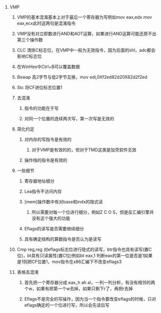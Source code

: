 1.  VMP

    1.  VMP的基本混淆基本上对于最后一个寄存器为写例如mov eax,edx mov
        eax,ecx此时这两句是混淆指令

    2.  VMP没有对立即数进行AND和AOT运算，如果进行AND运算可能还原不出第三个操作数

    3.  CLC
        清除C标志位，在VMP中一般为无效指令，因为后面的shl，adc都会影响C标志位

    4.  在WinHex中Ctrl+B可以覆盖数据

    5.  Bswap 高2字节与低2字节互换，mov edi,0Xf2ed82d20X82d2f2ed

    6.  Stc 将CF进位标志位置1

    7.  去混淆

        1.  指令的功能在于写

        2.  对同一个位置的连续两次写，第一次写是无效的

    8.  简化约定

        1.  对内存的写指令是有效的

            1.  对于VMP是有效的的，但对于TMD这类是加壳软件无效

        2.  操作栈的指令是有效的

    9.  一些细节

        1.  寄存器地址细分

        2.  Lea指令不访问内存

        3.  [mem]操作数中有对base和indx的隐式读

            1.  所以需要对每一个位进行细分，例如Z C O
                S，但是反汇编引擎并没有这个强大的功能

        4.  Eflags的读写是否需要继续细分

        5.  具有确定结构的算数指令是否认为是读写

    10. Cmp reg,reg
        对eflags标志位进行隐式的读写，btr指令也具有读写(置C位)，bt具有只读属性(置C位)例如bt
        eax,1
        判断eax的第一位是否是1如果是1则把CF位置1，mov指令在x86汇编下不改变eflags3

    11. 表格去混淆

        1.  首先把一个寄存器分成 eax_h ah
            al，一列一列分析，有没有相邻的两个w，如果有把第一个w去掉，如果只剩下r了，再把r去掉

        2.  Eflags不是完全的写操作，因为当一个指令要改变eflags的时候，只对eflags确定的一个位进行写，所以会先读后写
